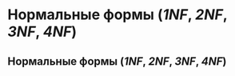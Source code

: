 Нормальные формы (_1NF_, _2NF_, _3NF_, _4NF_)
====

Нормальные формы (_1NF_, _2NF_, _3NF_, _4NF_)
----
